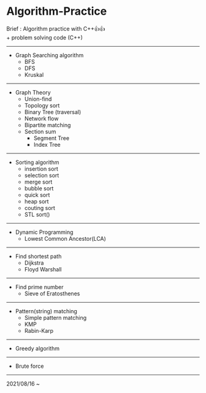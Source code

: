 # Algorithm-Practice
Brief : Algorithm practice with C++:+1::+1:<br>
\+ problem solving code (C++)
<hr>

* Graph Searching algorithm
  * BFS
  * DFS
  * Kruskal
  
<hr>

* Graph Theory
  * Union-find
  * Topology sort
  * Binary Tree (traversal)
  * Network flow
  * Bipartite matching
  * Section sum
    * Segment Tree
    * Index Tree 
<hr>

* Sorting algorithm
  * insertion sort
  * selection sort
  * merge sort
  * bubble sort
  * quick sort
  * heap sort
  * couting sort
  * STL sort()
<hr>

* Dynamic Programming
  * Lowest Common Ancestor(LCA)

<hr>

* Find shortest path
  * Dijkstra
  * Floyd Warshall
<hr>

* Find prime number
  * Sieve of Eratosthenes
<hr>

* Pattern(string) matching
  * Simple pattern matching
  * KMP
  * Rabin-Karp
<hr>

* Greedy algorithm
<hr>

* Brute force
<hr>
2021/08/16 ~

